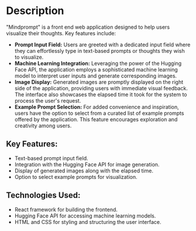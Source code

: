 # Description

"Mindprompt" is a front end web application designed to help users visualize their thoughts. Key features include:

- **Prompt Input Field:** Users are greeted with a dedicated input field where they can effortlessly type in text-based prompts or thoughts they wish to visualize.
- **Machine Learning Integration:** Leveraging the power of the Hugging Face API, the application employs a sophisticated machine learning model to interpret user inputs and generate corresponding images.
- **Image Display:** Generated images are promptly displayed on the right side of the application, providing users with immediate visual feedback. The interface also showcases the elapsed time it took for the system to process the user's request.
- **Example Prompt Selection:** For added convenience and inspiration, users have the option to select from a curated list of example prompts offered by the application. This feature encourages exploration and creativity among users.

## Key Features:

- Text-based prompt input field.
- Integration with the Hugging Face API for image generation.
- Display of generated images along with the elapsed time.
- Option to select example prompts for visualization.

## Technologies Used:

- React framework for building the frontend.
- Hugging Face API for accessing machine learning models.
- HTML and CSS for styling and structuring the user interface.

